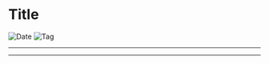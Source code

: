 # Title
![Date](https://img.shields.io/badge/Date-2024--12--09-blue)
![Tag](https://img.shields.io/badge/Tag-Kotlin-green)

---



---

